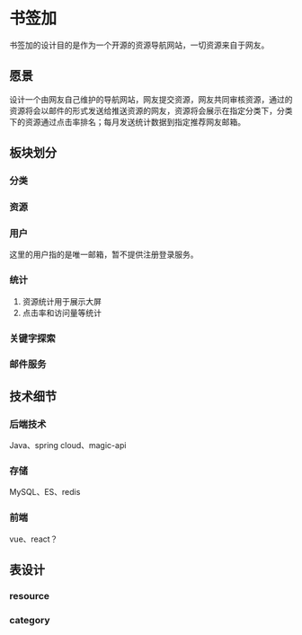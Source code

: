 # 书签加

书签加的设计目的是作为一个开源的资源导航网站，一切资源来自于网友。

## 愿景
设计一个由网友自己维护的导航网站，网友提交资源，网友共同审核资源，通过的资源将会以邮件的形式发送给推送资源的网友，资源将会展示在指定分类下，分类下的资源通过点击率排名；每月发送统计数据到指定推荐网友邮箱。

## 板块划分

### 分类

### 资源

### 用户
这里的用户指的是唯一邮箱，暂不提供注册登录服务。

### 统计
1. 资源统计用于展示大屏
2. 点击率和访问量等统计


### 关键字探索

### 邮件服务




## 技术细节

### 后端技术
Java、spring cloud、magic-api

### 存储
MySQL、ES、redis

### 前端
vue、react？





## 表设计

### resource





### category





